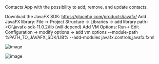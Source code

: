 Contacts App with the possibility to add, remove, and update contacts.

Download the JavaFX SDK:
https://gluonhq.com/products/javafx/
Add JavaFX library:
File -> Project Structure -> Libraries -> add library
path->C:\javafx-sdk-11.0.2\lib (will depend)
Add VM Options:
Run-> Edit Configuration -> modify options -> add vm options
--module-path %PATH_TO_JAVAFX_SDK/LIB% --add-modules javafx.controls,javafx.fxml

![image](https://user-images.githubusercontent.com/48985550/119375221-62b83b00-bcdc-11eb-8a28-fdb0d0f02cf6.png)

![image](https://user-images.githubusercontent.com/48985550/119375318-7c598280-bcdc-11eb-99af-93f1f39b67d5.png)




